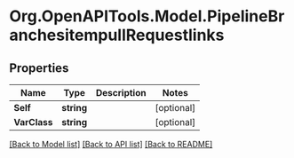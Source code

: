 # Org.OpenAPITools.Model.PipelineBranchesitempullRequestlinks

## Properties

Name | Type | Description | Notes
------------ | ------------- | ------------- | -------------
**Self** | **string** |  | [optional] 
**VarClass** | **string** |  | [optional] 

[[Back to Model list]](../README.md#documentation-for-models) [[Back to API list]](../README.md#documentation-for-api-endpoints) [[Back to README]](../README.md)

